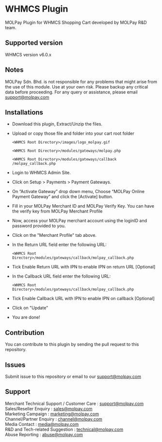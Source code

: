 WHMCS Plugin
===============

MOLPay Plugin for WHMCS Shopping Cart developed by MOLPay R&D team.


Supported version
-----------------

WHMCS version v6.0.x


Notes
-----

MOLPay Sdn. Bhd. is not responsible for any problems that might arise from the use of this module. 
Use at your own risk. Please backup any critical data before proceeding. For any query or 
assistance, please email support@molpay.com 


Installations
-------------

- Download this plugin, Extract/Unzip the files. 

- Upload or copy those file and folder into your cart root folder

  `<WHMCS Root Directory>/images/logo_molpay.gif`
  
  `<WHMCS Root Directory>/modules/gateways/molpay.php`
  
  `<WHMCS Root Directory>/modules/gateways/callback /molpay_callback.php`
  
- Login to WHMCS Admin Site.

- Click on Setup > Payments > Payment Gateways. 

- On “Activate Gateway” drop down menu, Choose “MOLPay Online Payment Gateway” and click the [Activate] button.

- Fill in your MOLPay Merchant ID and MOLPay Verify Key. You can have the verify key from MOLPay Merchant Profile
 
- Now, access your MOLPay merchant account using the loginID and password provided to you.

- Click on the "Merchant Profile" tab above.

- In the Return URL field enter the following URL:
  
  `<WHMCS Root Directory>/modules/gateways/callback/molpay_callback.php`

- Tick Enable Return URL with IPN to enable IPN on return URL [Optional]

- In the Callback URL field enter the following URL:
  
  `<WHMCS Root Directory>/modules/gateways/callback/molpay_callback.php`

- Tick Enable Callback URL with IPN to enable IPN on callback [Optional]

- Click on "Update"

- You are done! 


Contribution
------------

You can contribute to this plugin by sending the pull request to this repository.


Issues
------------

Submit issue to this repository or email to our support@molpay.com


Support
-------

Merchant Technical Support / Customer Care : support@molpay.com <br>
Sales/Reseller Enquiry : sales@molpay.com <br>
Marketing Campaign : marketing@molpay.com <br>
Channel/Partner Enquiry : channel@molpay.com <br>
Media Contact : media@molpay.com <br>
R&D and Tech-related Suggestion : technical@molpay.com <br>
Abuse Reporting : abuse@molpay.com
